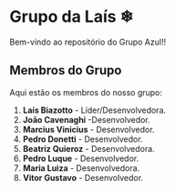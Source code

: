 # Grupo da Laís ❄

Bem-vindo ao repositório do Grupo Azul!!

## Membros do Grupo

Aqui estão os membros do nosso grupo:

1. **Laís Biazotto** - Líder/Desenvolvedora.
2. **João Cavenaghi** -Desenvolvedor.
3. **Marcius Vinicius** - Desenvolvedor.
4. **Pedro Donetti** - Desenvolvedor.
5. **Beatriz Quieroz** - Desenvolvedora.
6. **Pedro Luque** - Desenvolvedor.
7. **Maria Luiza** - Desenvolvedora.
8. **Vitor Gustavo** - Desenvolvedor.
